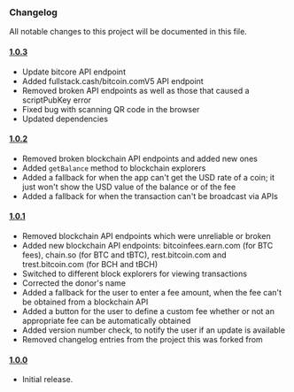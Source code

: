 ### Changelog
All notable changes to this project will be documented in this file.

#### [1.0.3](https://github.com/coinbackup/opensavings/releases/tag/1.0.3)
- Update bitcore API endpoint
- Added fullstack.cash/bitcoin.comV5 API endpoint
- Removed broken API endpoints as well as those that caused a scriptPubKey error
- Fixed bug with scanning QR code in the browser
- Updated dependencies

#### [1.0.2](https://github.com/coinbackup/opensavings/releases/tag/1.0.2)
- Removed broken blockchain API endpoints and added new ones
- Added `getBalance` method to blockchain explorers
- Added a fallback for when the app can't get the USD rate of a coin; it just won't show the USD value of the balance or of the fee
- Added a fallback for when the transaction can't be broadcast via APIs

#### [1.0.1](https://github.com/coinbackup/opensavings/releases/tag/1.0.1)
- Removed blockchain API endpoints which were unreliable or broken
- Added new blockchain API endpoints: bitcoinfees.earn.com (for BTC fees), chain.so (for BTC and tBTC), rest.bitcoin.com and trest.bitcoin.com (for BCH and tBCH)
- Switched to different block explorers for viewing transactions
- Corrected the donor's name
- Added a fallback for the user to enter a fee amount, when the fee can't be obtained from a blockchain API
- Added a button for the user to define a custom fee whether or not an appropriate fee can be automatically obtained
- Added version number check, to notify the user if an update is available
- Removed changelog entries from the project this was forked from

#### [1.0.0](https://github.com/coinbackup/opensavings/releases/tag/1.0.0)
- Initial release.
